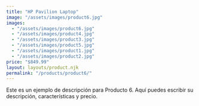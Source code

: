 ```yaml
---
title: "HP Pavilion Laptop"
image: "/assets/images/product6.jpg"
images:
  - "/assets/images/product6.jpg"
  - "/assets/images/product4.jpg"
  - "/assets/images/product3.jpg"
  - "/assets/images/product5.jpg"
  - "/assets/images/product1.jpg"
  - "/assets/images/product2.jpg"
price: "$849.99"
layout: layouts/product.njk
permalink: "/products/product6/"
---
```


Este es un ejemplo de descripción para Producto 6.
Aquí puedes escribir su descripción, características y precio.

